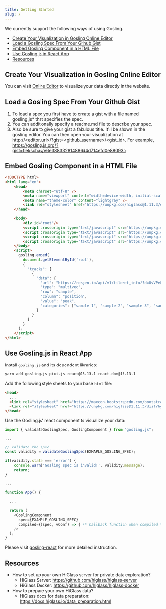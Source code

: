 ```yaml
---
title: Getting Started
slug: /
---
```

We currently support the following ways of using Gosling.
- [Create Your Visualization in Gosling Online Editor](#create-your-visualization-in-gosling-online-editor)
- [Load a Gosling Spec From Your Github Gist](#load-a-gosling-spec-from-your-github-gist)
- [Embed Gosling Component in a HTML File](#embed-gosling-component-in-a-html-file)
- [Use Gosling.js in React App](#use-goslingjs-in-react-app)
- [Resources](#resources)

## Create Your Visualization in Gosling Online Editor
You can visit [Online Editor](gosling.js.org) to visualize your data directly in the website.

## Load a Gosling Spec From Your Github Gist
1. To load a spec you first have to create a gist with a file named gosling.js* that specifies the spec.
1. You can additionally specify a readme.md file to describe your spec.
1. Also be sure to give your gist a fabulous title. It'll be shown in the gosling editor.
You can then open your visualization at <a>http://<editor_url>/?gist=<github_username>/<gist_id></a>. 
For example, https://gosling.js.org/?gist=flekschas/e6e388332814886d4d714efd0e88093b

## Embed Gosling Component in a HTML File
```html
<!DOCTYPE html>
<html lang="en">
    <head>
        <meta charset="utf-8" />
        <meta name="viewport" content="width=device-width, initial-scale=1" />
        <meta name="theme-color" content="lightgray" />
        <link rel="stylesheet" href="https://unpkg.com/higlass@1.11.3/dist/hglib.css">
    </head>

    <body>
        <div id="root"/>
        <script crossorigin type="text/javascript" src="https://unpkg.com/react@16/umd/react.development.js"></script>
        <script crossorigin type="text/javascript" src="https://unpkg.com/react-dom@16/umd/react-dom.development.js"></script>
        <script crossorigin type="text/javascript" src="https://unpkg.com/pixi.js@5/dist/pixi.js"></script>
        <script crossorigin type="text/javascript" src="https://unpkg.com/gosling.js@0.0.26/dist/gosling.js"></script>
    </body>
    <script>
      gosling.embed(
        document.getElementById('root'),
        {
          "tracks": [
            {
              "data": {
                "url": "https://resgen.io/api/v1/tileset_info/?d=UvVPeLHuRDiYA3qwFlm7xQ",
                "type": "multivec",
                "row": "sample",
                "column": "position",
                "value": "peak",
                "categories": ["sample 1", "sample 2", "sample 3", "sample 4"]
              }
            }
          ]
        }
      );
    </script>
</html>
```

## Use Gosling.js in React App

Install `gosling.js` and its dependent libraries:

```sh
yarn add gosling.js pixi.js react@16.13.1 react-dom@16.13.1
```

Add the following style sheets to your base `html` file:
```html
<head>
  ...
  <link rel="stylesheet" href="https://maxcdn.bootstrapcdn.com/bootstrap/3.3.7/css/bootstrap.min.css">
  <link rel="stylesheet" href="https://unpkg.com/higlass@1.11.3/dist/hglib.css">
</head>
```

Use the Gosling.js' react component to visualize your data:

```js
import { validateGoslingSpec, GoslingComponent } from "gosling.js";

...

// validate the spec
const validity = validateGoslingSpec(EXMAPLE_GOSLING_SPEC);

if(validity.state === 'error') {
    console.warn('Gosling spec is invalid!', validity.message);
    return;
}

...

function App() {
  
  ...

  return (
    <GoslingComponent
      spec={EXAMPLE_GOSLING_SPEC}
      compiled={(spec, vConf) => { /* Callback function when compiled */ }}
    />
  );
}
```

Please visit [gosling-react](https://github.com/gosling-lang/gosling-react) for more detailed instruction.

## Resources
- How to set up your own HiGlass server for private data exploration?
   - HiGlass Server: https://github.com/higlass/higlass-server
   - HiGlass Docker: https://github.com/higlass/higlass-docker
- How to prepare your own HiGlass data?
   - HiGlass docs for data preparation: https://docs.higlass.io/data_preparation.html
